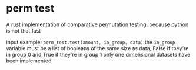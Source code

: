 # perm test
A rust implementation of comparative permutation testing, because python is not that fast

input example: ` perm_test.test(amount, in_group, data) `
the `in_group` variable must be a list of booleans of the same size as data, False if they're in group 0 and True if they're in group 1
only one dimensional datasets have been implemented
